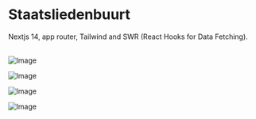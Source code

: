 <h1>Staatsliedenbuurt</h1>

Nextjs 14, app router, Tailwind and SWR (React Hooks for Data Fetching).</br></br>


![Image](https://github.com/user-attachments/assets/5797b53a-b007-481f-88be-a6f07bcf7936)

![Image](https://github.com/user-attachments/assets/9d954259-cace-4c11-b43d-98ee7eb76951)

![Image](https://github.com/user-attachments/assets/cc03206d-5994-483f-a4d5-8190c39f04c4)

![Image](https://github.com/user-attachments/assets/10bbe5ad-7e47-4570-abff-5078db6794c7)
